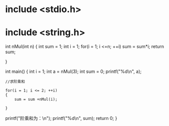 # include <stdio.h>
# include <string.h>



int nMul(int n)
{
    int sum = 1;
    int i = 1;
    for(i = 1; i <=n; ++i)
        sum = sum*i;
    return sum;

}



int main()
{
    int i = 1;
    int a = nMul(3);
    int sum = 0;
    printf("%d\n", a);


    //求阶乘和

    for(i = 1; i <= 2; ++i)
    {
        sum = sum +nMul(i);

    }
printf("阶乘和为：\n");
 printf("%d\n", sum);
    return 0;
}
